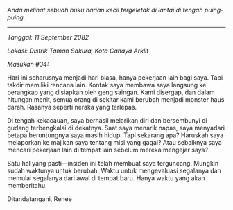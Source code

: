 _Anda melihat sebuah buku harian kecil tergeletak di lantai di tengah puing-puing._

---

_Tanggal: 11 September 2082_

_Lokasi: Distrik Taman Sakura, Kota Cahaya Arklit_

_Masukan #34:_

Hari ini seharusnya menjadi hari biasa, hanya pekerjaan lain bagi saya. Tapi takdir memiliki rencana lain. Kontak saya membawa saya langsung ke perangkap yang disiapkan oleh geng saingan. Kami disergap, dan dalam hitungan menit, semua orang di sekitar kami berubah menjadi monster haus darah. Rasanya seperti neraka yang terlepas.

Di tengah kekacauan, saya berhasil melarikan diri dan bersembunyi di gudang terbengkalai di dekatnya. Saat saya menarik napas, saya menyadari betapa beruntungnya saya masih hidup. Tapi sekarang apa? Haruskah saya melaporkan ke majikan saya tentang misi yang gagal? Atau sebaiknya saya mencari pekerjaan lain di tempat lain sebelum mereka mengejar saya?

Satu hal yang pasti—insiden ini telah membuat saya terguncang. Mungkin sudah waktunya untuk berubah. Waktu untuk mengevaluasi segalanya dan memulai segalanya dari awal di tempat baru. Hanya waktu yang akan memberitahu.

Ditandatangani,
Renée
